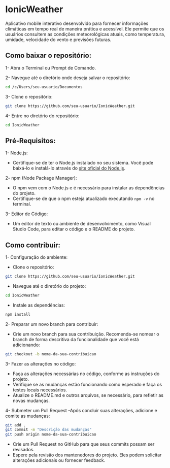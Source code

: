 
# IonicWeather

Aplicativo mobile interativo desenvolvido para fornecer informações climáticas em tempo real de maneira prática e acessível. Ele permite que os usuários consultem as condições meteorológicas atuais, como temperatura, umidade, velocidade do vento e previsões futuras.

## Como baixar o repositório:

1- Abra o Terminal ou Prompt de Comando.

2- Navegue até o diretório onde deseja salvar o repositório:

```bash
cd /c/Users/seu-usuario/Documentos
```

3- Clone o repositório:

```bash
git clone https://github.com/seu-usuario/IonicWeather.git
```

4- Entre no diretório do repositório:
```bash
cd IonicWeather
```

## Pré-Requisitos:

1- Node.js:
  - Certifique-se de ter o Node.js instalado no seu sistema. Você pode baixá-lo e instalá-lo através do [site oficial do Node.js](https://nodejs.org/pt).

2- npm (Node Package Manager):
  - O npm vem com o Node.js e é necessário para instalar as dependências do projeto.
  - Certifique-se de que o npm esteja atualizado executando   ``` npm -v ``` no terminal.

3- Editor de Código:
  - Um editor de texto ou ambiente de desenvolvimento, como Visual Studio Code, para editar o código e o README do projeto.

## Como contribuir:

1- Configuração do ambiente:

  - Clone o repositório:

```bash
git clone https://github.com/seu-usuario/IonicWeather.git
```
  - Navegue até o diretório do projeto:

  ```bash
cd IonicWeather
```
  - Instale as dependências:

```bash
npm install
```

2- Preparar um novo branch para contribuir:
  - Crie um novo branch para sua contribuição. Recomenda-se nomear o branch de forma descritiva da funcionalidade que você está adicionando:

  ```bash
git checkout -b nome-da-sua-contribuicao
```

3- Fazer as alterações no código: 
  - Faça as alterações necessárias no código, conforme as instruções do projeto.
  - Verifique se as mudanças estão funcionando como esperado e faça os testes locais necessários.
  - Atualize o README.md e outros arquivos, se necessário, para refletir as novas mudanças.

4- Submeter um Pull Request
  -Após concluir suas alterações, adicione e comite as mudanças:

  ```bash
git add .
git commit -m "Descrição das mudanças"
git push origin nome-da-sua-contribuicao

```
  - Crie um Pull Request no GitHub para que seus commits possam ser revisados.
  - Espere pela revisão dos mantenedores do projeto. Eles podem solicitar alterações adicionais ou fornecer feedback.

